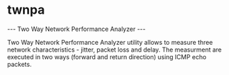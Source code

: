 # twnpa
--- Two Way Network Performance Analyzer ---

Two Way Network Performance Analyzer utility allows to measure three network characteristics - jitter, packet loss and delay. The measurment are executed in two ways (forward and return direction) using ICMP echo packets. 

